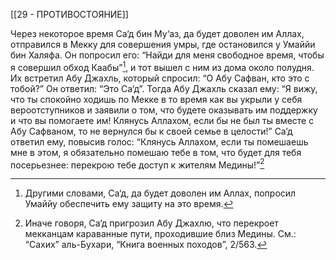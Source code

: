 [[29 - ПРОТИВОСТОЯНИЕ]]

Через некоторое время Са‘д бин Му‘аз, да будет доволен им Аллах, отправился в Мекку для совершения умры, где остановился у Умаййи бин Халяфа. Он попросил его: “Найди для меня свободное время, чтобы я совершил обход Каабы”[^1], и тот вышел с ним из дома около полудня. Их встретил Абу Джахль, который спросил: “О Абу Сафван, кто это с тобой?” Он ответил: “Это Са‘д”. Тогда Абу Джахль сказал ему: “Я вижу, что ты спокойно ходишь по Мекке в то время как вы укрыли у себя вероотступников и заявили о том, что будете оказывать им поддержку и что вы помогаете им! Клянусь Аллахом, если бы не был ты вместе с Абу Сафваном, то не вернулся бы к своей семье в целости!” Са‘д ответил ему, повысив голос: “Клянусь Аллахом, если ты помешаешь мне в этом, я обязательно помешаю тебе в том, что будет для тебя посерьезнее: перекрою тебе доступ к жителям Медины!”[^2]

[^1]: Другими словами, Са‘д, да будет доволен им Аллах, попросил Умаййу обеспечить ему защиту на это время.

[^2]: Иначе говоря, Са‘д пригрозил Абу Джахлю, что перекроет мекканцам караванные пути, проходившие близ Медины. См.: “Сахих” аль-Бухари, “Книга военных походов”, 2/563.

